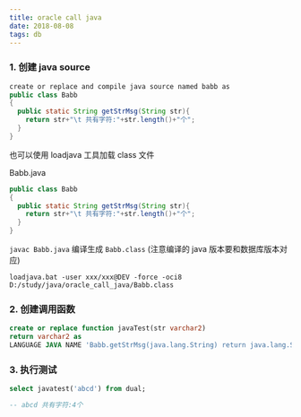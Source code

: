 ```yaml
---
title: oracle call java
date: 2018-08-08
tags: db
---
```


### 1. 创建 java source

```java
create or replace and compile java source named babb as
public class Babb
{
  public static String getStrMsg(String str){
    return str+"\t 共有字符:"+str.length()+"个";
  }
}
```

也可以使用 loadjava 工具加载 class 文件

Babb.java

```java
public class Babb
{
  public static String getStrMsg(String str){
    return str+"\t 共有字符:"+str.length()+"个";
  }
}
```

`javac Babb.java` 编译生成 `Babb.class` (注意编译的 java 版本要和数据库版本对应)

`loadjava.bat -user xxx/xxx@DEV -force -oci8 D:/study/java/oracle_call_java/Babb.class`

### 2. 创建调用函数

```sql
create or replace function javaTest(str varchar2)
return varchar2 as
LANGUAGE JAVA NAME 'Babb.getStrMsg(java.lang.String) return java.lang.String';
```

### 3. 执行测试

```sql
select javatest('abcd') from dual;

-- abcd 共有字符:4个
```
